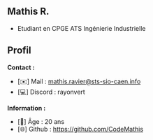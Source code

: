 Mathis R.
---------------------
  * Etudiant en CPGE ATS Ingénierie Industrielle

Profil
---------------------
__Contact :__
  * [✉️] Mail : mathis.ravier@sts-sio-caen.info
  * [💻] Discord : rayonvert

__Information :__
  * [📆] Âge : 20 ans
  * [🌐] Github : https://github.com/CodeMathis
